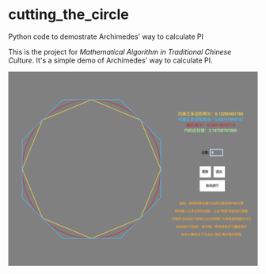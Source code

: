 # cutting_the_circle
 Python code to demostrate Archimedes' way to calculate PI

 This is the project for *Mathematical Algorithm in Traditional Chinese Culture*. It's a simple demo of Archimedes' way to calculate PI.

 ![Screen shot](cutting_demo.png "Screen shot")

 
